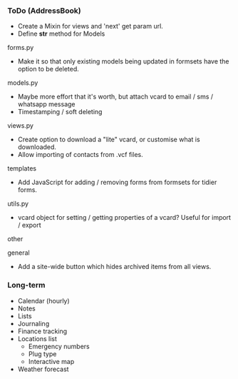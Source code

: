 ### ToDo (AddressBook)

- Create a Mixin for views and 'next' get param url.
- Define __str__ method for Models

forms.py
- Make it so that only existing models being updated in formsets have the option to be deleted.

models.py
- Maybe more effort that it's worth, but attach vcard to email / sms / whatsapp message
- Timestamping / soft deleting

views.py
- Create option to download a "lite" vcard, or customise what is downloaded.
- Allow importing of contacts from .vcf files.

templates
- Add JavaScript for adding / removing forms from formsets for tidier forms.

utils.py
- vcard object for setting / getting properties of a vcard? Useful for import / export

other

general
- Add a site-wide button which hides archived items from all views.


### Long-term

- Calendar (hourly)
- Notes
- Lists
- Journaling
- Finance tracking
- Locations list
  - Emergency numbers
  - Plug type
  - Interactive map
- Weather forecast